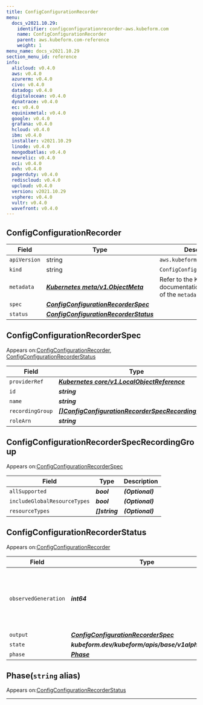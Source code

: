```yaml
---
title: ConfigConfigurationRecorder
menu:
  docs_v2021.10.29:
    identifier: configconfigurationrecorder-aws.kubeform.com
    name: ConfigConfigurationRecorder
    parent: aws.kubeform.com-reference
    weight: 1
menu_name: docs_v2021.10.29
section_menu_id: reference
info:
  alicloud: v0.4.0
  aws: v0.4.0
  azurerm: v0.4.0
  civo: v0.4.0
  datadog: v0.4.0
  digitalocean: v0.4.0
  dynatrace: v0.4.0
  ec: v0.4.0
  equinixmetal: v0.4.0
  google: v0.4.0
  grafana: v0.4.0
  hcloud: v0.4.0
  ibm: v0.4.0
  installer: v2021.10.29
  linode: v0.4.0
  mongodbatlas: v0.4.0
  newrelic: v0.4.0
  oci: v0.4.0
  ovh: v0.4.0
  pagerduty: v0.4.0
  rediscloud: v0.4.0
  upcloud: v0.4.0
  version: v2021.10.29
  vsphere: v0.4.0
  vultr: v0.4.0
  wavefront: v0.4.0
---
```


## ConfigConfigurationRecorder
| Field | Type | Description |
| ------ | ----- | ----------- |
| `apiVersion` | string | `aws.kubeform.com/v1alpha1` |
|    `kind` | string | `ConfigConfigurationRecorder` |
| `metadata` | ***[Kubernetes meta/v1.ObjectMeta](https://v1-18.docs.kubernetes.io/docs/reference/generated/kubernetes-api/v1.18/#objectmeta-v1-meta)***|Refer to the Kubernetes API documentation for the fields of the `metadata` field.|
| `spec` | ***[ConfigConfigurationRecorderSpec](#configconfigurationrecorderspec)***||
| `status` | ***[ConfigConfigurationRecorderStatus](#configconfigurationrecorderstatus)***||
## ConfigConfigurationRecorderSpec

Appears on:[ConfigConfigurationRecorder](#configconfigurationrecorder), [ConfigConfigurationRecorderStatus](#configconfigurationrecorderstatus)

| Field | Type | Description |
| ------ | ----- | ----------- |
| `providerRef` | ***[Kubernetes core/v1.LocalObjectReference](https://v1-18.docs.kubernetes.io/docs/reference/generated/kubernetes-api/v1.18/#localobjectreference-v1-core)***||
| `id` | ***string***||
| `name` | ***string***| ***(Optional)*** |
| `recordingGroup` | ***[[]ConfigConfigurationRecorderSpecRecordingGroup](#configconfigurationrecorderspecrecordinggroup)***| ***(Optional)*** |
| `roleArn` | ***string***||
## ConfigConfigurationRecorderSpecRecordingGroup

Appears on:[ConfigConfigurationRecorderSpec](#configconfigurationrecorderspec)

| Field | Type | Description |
| ------ | ----- | ----------- |
| `allSupported` | ***bool***| ***(Optional)*** |
| `includeGlobalResourceTypes` | ***bool***| ***(Optional)*** |
| `resourceTypes` | ***[]string***| ***(Optional)*** |
## ConfigConfigurationRecorderStatus

Appears on:[ConfigConfigurationRecorder](#configconfigurationrecorder)

| Field | Type | Description |
| ------ | ----- | ----------- |
| `observedGeneration` | ***int64***| ***(Optional)*** Resource generation, which is updated on mutation by the API Server.|
| `output` | ***[ConfigConfigurationRecorderSpec](#configconfigurationrecorderspec)***| ***(Optional)*** |
| `state` | ***kubeform.dev/kubeform/apis/base/v1alpha1.State***| ***(Optional)*** |
| `phase` | ***[Phase](#phase)***| ***(Optional)*** |
## Phase(`string` alias)

Appears on:[ConfigConfigurationRecorderStatus](#configconfigurationrecorderstatus)

---
